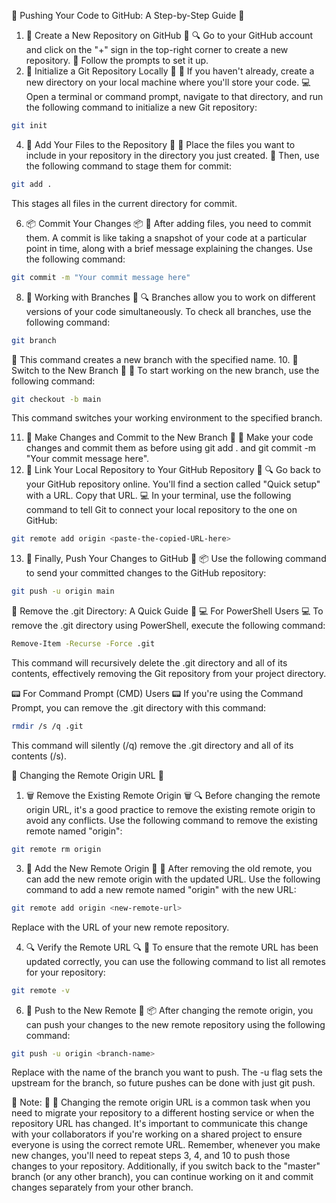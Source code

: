 🚀 Pushing Your Code to GitHub: A Step-by-Step Guide 🚀
1. 🌟 Create a New Repository on GitHub 🌟
🔍 Go to your GitHub account and click on the "+" sign in the top-right corner to create a new repository.
📝 Follow the prompts to set it up.
2. 📂 Initialize a Git Repository Locally 📂
📁 If you haven't already, create a new directory on your local machine where you'll store your code.
💻 Open a terminal or command prompt, navigate to that directory, and run the following command to initialize a new Git repository:

```bash
git init
```
4. 📝 Add Your Files to the Repository 📝
📁 Place the files you want to include in your repository in the directory you just created.
📌 Then, use the following command to stage them for commit:

```bash
git add .
```
This stages all files in the current directory for commit.

6. 📦 Commit Your Changes 📦
📝 After adding files, you need to commit them. A commit is like taking a snapshot of your code at a particular point in time, along with a brief message explaining the changes. Use the following command:

```bash
git commit -m "Your commit message here"
```
8. 🌳 Working with Branches 🌳
🔍 Branches allow you to work on different versions of your code simultaneously. To check all branches, use the following command:

```bash
git branch
```
🌿 This command creates a new branch with the specified name.
10. 🔄 Switch to the New Branch 🔄
🔄 To start working on the new branch, use the following command:

```bash
git checkout -b main
```
This command switches your working environment to the specified branch.

11. 🔄 Make Changes and Commit to the New Branch 🔄
🔄 Make your code changes and commit them as before using git add . and git commit -m "Your commit message here".
12. 🔗 Link Your Local Repository to Your GitHub Repository 🔗
🔍 Go back to your GitHub repository online. You'll find a section called "Quick setup" with a URL. Copy that URL.
💻 In your terminal, use the following command to tell Git to connect your local repository to the one on GitHub:

```bash
git remote add origin <paste-the-copied-URL-here>
```
13. 🚀 Finally, Push Your Changes to GitHub 🚀
📦 Use the following command to send your committed changes to the GitHub repository:

```bash
git push -u origin main
```

📁 Remove the .git Directory: A Quick Guide 📁
💻 For PowerShell Users 💻
To remove the .git directory using PowerShell, execute the following command:
```bash
Remove-Item -Recurse -Force .git
```

This command will recursively delete the .git directory and all of its contents, effectively removing the Git repository from your project directory.

📟 For Command Prompt (CMD) Users 📟
If you're using the Command Prompt, you can remove the .git directory with this command:
```bash
rmdir /s /q .git
```

This command will silently (/q) remove the .git directory and all of its contents (/s).

🔄 Changing the Remote Origin URL 🔄
1. 🗑️ Remove the Existing Remote Origin 🗑️
🔍 Before changing the remote origin URL, it's a good practice to remove the existing remote origin to avoid any conflicts. Use the following command to remove the existing remote named "origin":

```bash
git remote rm origin
```
3. 📍 Add the New Remote Origin 📍
🔗 After removing the old remote, you can add the new remote origin with the updated URL. Use the following command to add a new remote named "origin" with the new URL:

```bash
git remote add origin <new-remote-url>
```
Replace <new-remote-url> with the URL of your new remote repository.

4. 🔍 Verify the Remote URL 🔍
📍 To ensure that the remote URL has been updated correctly, you can use the following command to list all remotes for your repository:

```bash
git remote -v
```
6. 🚀 Push to the New Remote 🚀
📦 After changing the remote origin, you can push your changes to the new remote repository using the following command:

```bash
git push -u origin <branch-name>
```
Replace <branch-name> with the name of the branch you want to push. The -u flag sets the upstream for the branch, so future pushes can be done with just git push.

📝 Note: 📝
🔄 Changing the remote origin URL is a common task when you need to migrate your repository to a different hosting service or when the repository URL has changed. It's important to communicate this change with your collaborators if you're working on a shared project to ensure everyone is using the correct remote URL.
Remember, whenever you make new changes, you'll need to repeat steps 3, 4, and 10 to push those changes to your repository. Additionally, if you switch back to the "master" branch (or any other branch), you can continue working on it and commit changes separately from your other branch.
